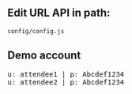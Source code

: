## Edit URL API in path:
`config/config.js`
## Demo account
<pre>
u: attendee1 | p: Abcdef1234
u: attendee2 | p: Abcdef1234
</pre>